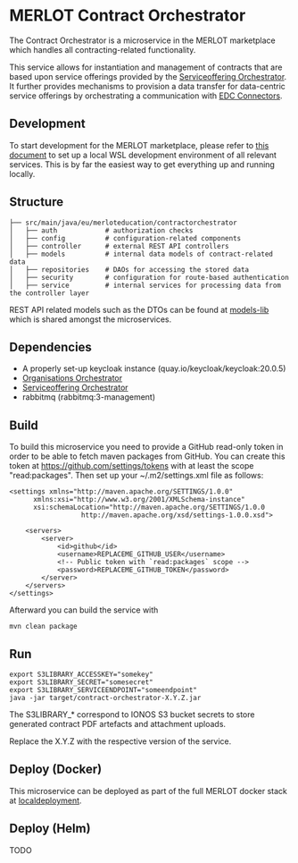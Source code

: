 # MERLOT Contract Orchestrator
The Contract Orchestrator is a microservice in the MERLOT marketplace
which handles all contracting-related functionality.

This service allows for instantiation and management of contracts that are based upon service offerings provided by the
[Serviceoffering Orchestrator](https://github.com/merlot-education/serviceoffering-orchestrator).
It further provides mechanisms to provision a data transfer for data-centric service offerings by orchestrating
a communication with [EDC Connectors](https://github.com/eclipse-edc/Connector/tree/v0.4.1).


## Development

To start development for the MERLOT marketplace, please refer to [this document](https://github.com/merlot-education/.github/blob/main/Docs/DevEnv.md)
to set up a local WSL development environment of all relevant services.
This is by far the easiest way to get everything up and running locally.

## Structure

```
├── src/main/java/eu/merloteducation/contractorchestrator
│   ├── auth            # authorization checks
│   ├── config          # configuration-related components
│   ├── controller      # external REST API controllers
│   ├── models          # internal data models of contract-related data
│   ├── repositories    # DAOs for accessing the stored data
│   ├── security        # configuration for route-based authentication
│   ├── service         # internal services for processing data from the controller layer
```

REST API related models such as the DTOs can be found at [models-lib](https://github.com/merlot-education/models-lib/tree/main)
which is shared amongst the microservices.

## Dependencies
- A properly set-up keycloak instance (quay.io/keycloak/keycloak:20.0.5)
- [Organisations Orchestrator](https://github.com/merlot-education/organisations-orchestrator)
- [Serviceoffering Orchestrator](https://github.com/merlot-education/serviceoffering-orchestrator)
- rabbitmq (rabbitmq:3-management)

## Build

To build this microservice you need to provide a GitHub read-only token in order to be able to fetch maven packages from
GitHub. You can create this token at https://github.com/settings/tokens with at least the scope "read:packages".
Then set up your ~/.m2/settings.xml file as follows:

    <settings xmlns="http://maven.apache.org/SETTINGS/1.0.0"
          xmlns:xsi="http://www.w3.org/2001/XMLSchema-instance"
          xsi:schemaLocation="http://maven.apache.org/SETTINGS/1.0.0
                      http://maven.apache.org/xsd/settings-1.0.0.xsd">

        <servers>
            <server>
                <id>github</id>
                <username>REPLACEME_GITHUB_USER</username>
                <!-- Public token with `read:packages` scope -->
                <password>REPLACEME_GITHUB_TOKEN</password>
            </server>
        </servers>
    </settings>

Afterward you can build the service with

    mvn clean package

## Run

    export S3LIBRARY_ACCESSKEY="somekey"
    export S3LIBRARY_SECRET="somesecret"
    export S3LIBRARY_SERVICEENDPOINT="someendpoint"
    java -jar target/contract-orchestrator-X.Y.Z.jar

The S3LIBRARY_* correspond to IONOS S3 bucket secrets to store generated contract PDF artefacts and attachment uploads.

Replace the X.Y.Z with the respective version of the service.

## Deploy (Docker)

This microservice can be deployed as part of the full MERLOT docker stack at
[localdeployment](https://github.com/merlot-education/localdeployment).

## Deploy (Helm)
TODO
